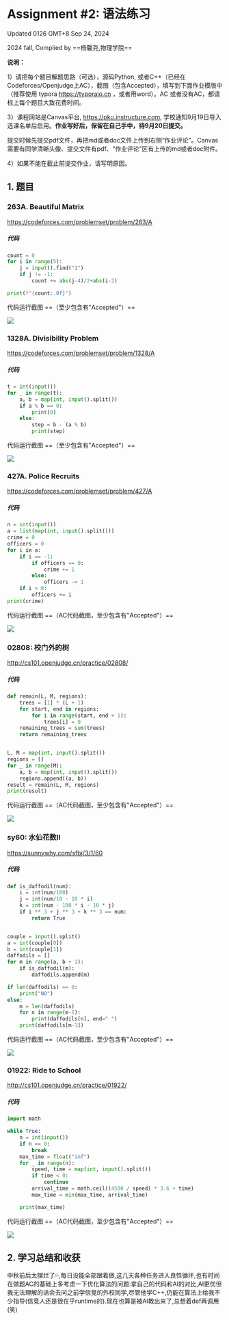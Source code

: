 # Assignment #2: 语法练习

Updated 0126 GMT+8 Sep 24, 2024

2024 fall, Complied by ==杨馨尧,物理学院==

**说明：**

1）请把每个题目解题思路（可选），源码Python, 或者C++（已经在Codeforces/Openjudge上AC），截图（包含Accepted），填写到下面作业模版中（推荐使用 typora https://typoraio.cn ，或者用word）。AC 或者没有AC，都请标上每个题目大致花费时间。

3）课程网站是Canvas平台, https://pku.instructure.com, 学校通知9月19日导入选课名单后启用。**作业写好后，保留在自己手中，待9月20日提交。**

提交时候先提交pdf文件，再把md或者doc文件上传到右侧“作业评论”。Canvas需要有同学清晰头像、提交文件有pdf、"作业评论"区有上传的md或者doc附件。

4）如果不能在截止前提交作业，请写明原因。

## 1. 题目

### 263A. Beautiful Matrix

https://codeforces.com/problemset/problem/263/A

##### 代码

```python
count = 0
for i in range(5):
    j = input().find("1")
    if j != -1:
        count += abs(j-4)/2+abs(i-2)

print(f"{count:.0f}")

```

代码运行截图 ==（至少包含有"Accepted"）==

![](https://p.ipic.vip/9bbojr.png)

### 1328A. Divisibility Problem

https://codeforces.com/problemset/problem/1328/A

##### 代码

```python
t = int(input())
for _ in range(t):
    a, b = map(int, input().split())
    if a % b == 0:
        print(0)
    else:
        step = b - (a % b)
        print(step)

```

代码运行截图 ==（至少包含有"Accepted"）==

![](https://p.ipic.vip/nhir3e.png)

### 427A. Police Recruits

https://codeforces.com/problemset/problem/427/A

##### 代码

```python
n = int(input())
a = list(map(int, input().split()))
crime = 0
officers = 0
for i in a:
    if i == -1:
        if officers == 0:
            crime += 1
        else:
            officers -= 1
    if i > 0:
        officers += i
print(crime) 

```

代码运行截图 ==（AC代码截图，至少包含有"Accepted"）==

![](https://p.ipic.vip/nhir3e.png)

### 02808: 校门外的树

http://cs101.openjudge.cn/practice/02808/

##### 代码

```python
def remain(L, M, regions):
    trees = [1] * (L + 1)
    for start, end in regions:
        for i in range(start, end + 1):
            trees[i] = 0
    remaining_trees = sum(trees)
    return remaining_trees


L, M = map(int, input().split())
regions = []
for _ in range(M):
    a, b = map(int, input().split())
    regions.append((a, b))
result = remain(L, M, regions)
print(result)

```

代码运行截图 ==（AC代码截图，至少包含有"Accepted"）==

![](https://p.ipic.vip/me5bn4.png)

### sy60: 水仙花数II

https://sunnywhy.com/sfbj/3/1/60

##### 代码

```python
def is_daffodil(num):
    i = int(num/100)
    j = int(num/10 - 10 * i)
    k = int(num - 100 * i - 10 * j)
    if i ** 3 + j ** 3 + k ** 3 == num:
        return True


couple = input().split()
a = int(couple[0])
b = int(couple[1])
daffodils = []
for m in range(a, b + 1):
    if is_daffodil(m):
        daffodils.append(m)

if len(daffodils) == 0:
    print("NO")
else:
    m = len(daffodils)
    for n in range(m-1):
        print(daffodils[n], end=" ")
    print(daffodils[m-1])

```



代码运行截图 ==（AC代码截图，至少包含有"Accepted"）==

![](https://p.ipic.vip/udgxcj.png)

### 01922: Ride to School

http://cs101.openjudge.cn/practice/01922/

##### 代码

```python
import math

while True:
    n = int(input())
    if n == 0:
        break
    max_time = float("inf")
    for _ in range(n):
        speed, time = map(int, input().split())
        if time < 0:
            continue
        arrival_time = math.ceil((4500 / speed) * 3.6 + time)
        max_time = min(max_time, arrival_time)

    print(max_time)

```

代码运行截图 ==（AC代码截图，至少包含有"Accepted"）==

![](https://p.ipic.vip/lw8km3.png)

## 2. 学习总结和收获

中秋前后太摆烂了💦,每日没能全部跟着做,这几天各种任务进入良性循环,也有时间在做题AC的基础上多考虑一下优化算法的问题:拿自己的代码和AI的对比,AI更优但我无法理解的话会去问之前学信竞的外校同学,尽管他学C++,仍能在算法上给我不少指导(信竞人还是很在乎runtime的).现在也算是被AI教出来了,总想着def再调用(笑)